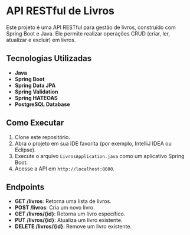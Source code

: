 # API RESTful de Livros

Este projeto é uma API RESTful para gestão de livros, construído com Spring Boot e Java. Ele permite realizar operações CRUD (criar, ler, atualizar e excluir) em livros.

## Tecnologias Utilizadas

- **Java**
- **Spring Boot**
- **Spring Data JPA**
- **Spring Validation** 
- **Spring HATEOAS**
- **PostgreSQL Database**

## Como Executar

1. Clone este repositório.
2. Abra o projeto em sua IDE favorita (por exemplo, IntelliJ IDEA ou Eclipse).
3. Execute o arquivo `LivrosApplication.java` como um aplicativo Spring Boot.
4. Acesse a API em `http://localhost:8080`.

## Endpoints

- **GET /livros**: Retorna uma lista de livros.
- **POST /livros**: Cria um novo livro.
- **GET /livros/{id}**: Retorna um livro específico.
- **PUT /livros/{id}**: Atualiza um livro existente.
- **DELETE /livros/{id}**: Remove um livro existente.
